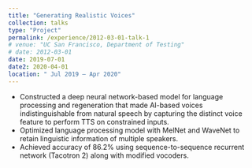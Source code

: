 ```yaml
---
title: "Generating Realistic Voices"
collection: talks
type: "Project"
permalink: /experience/2012-03-01-talk-1
# venue: "UC San Francisco, Department of Testing"
# date: 2012-03-01
date: 2019-07-01
date2: 2020-04-01
location: " Jul 2019 – Apr 2020"
---
```


* Constructed a deep neural network-based model for language processing and regeneration that made AI-based voices indistinguishable from natural speech by capturing the distinct voice feature to perform TTS on constrained inputs.
* Optimized language processing model with MelNet and WaveNet to retain linguistic information of multiple speakers.
* Achieved accuracy of 86.2% using sequence-to-sequence recurrent network (Tacotron 2) along with modified vocoders.
<!-- * Technology stack -  -->